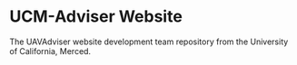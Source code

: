# UCM-Adviser Website
The UAVAdviser website development team repository from the University of California, Merced.
